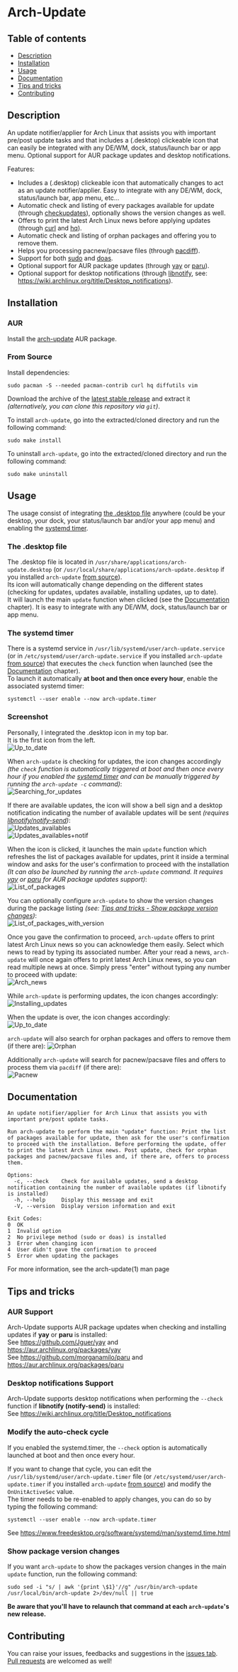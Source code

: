 # Arch-Update

## Table of contents
* [Description](#description)
* [Installation](#installation)
* [Usage](#usage)
* [Documentation](#documentation)
* [Tips and tricks](#tips-and-tricks)
* [Contributing](#contributing)

## Description

An update notifier/applier for Arch Linux that assists you with important pre/post update tasks and that includes a (.desktop) clickeable icon that can easily be integrated with any DE/WM, dock, status/launch bar or app menu. Optional support for AUR package updates and desktop notifications.  
  
Features:
- Includes a (.desktop) clickeable icon that automatically changes to act as an update notifier/applier. Easy to integrate with any DE/WM, dock, status/launch bar, app menu, etc...
- Automatic check and listing of every packages available for update (through [checkupdates](https://archlinux.org/packages/community/x86_64/pacman-contrib/ "pacman-contrib package")), optionally shows the version changes as well.
- Offers to print the latest Arch Linux news before applying updates (through [curl](https://archlinux.org/packages/core/x86_64/curl/ "curl package") and [hq](https://archlinux.org/packages/community/x86_64/hq/ "hq package")).
- Automatic check and listing of orphan packages and offering you to remove them.
- Helps you processing pacnew/pacsave files (through [pacdiff](https://archlinux.org/packages/community/x86_64/pacman-contrib/ "pacman-contrib package")).
- Support for both [sudo](https://archlinux.org/packages/core/x86_64/sudo/ "sudo package") and [doas](https://archlinux.org/packages/community/x86_64/opendoas/ "opendoas package").
- Optional support for AUR package updates (through [yay](https://aur.archlinux.org/packages/yay "yay AUR package") or [paru](https://aur.archlinux.org/packages/paru "paru AUR package")).
- Optional support for desktop notifications (through [libnotify](https://archlinux.org/packages/extra/x86_64/libnotify/ "libnotify package"), see: https://wiki.archlinux.org/title/Desktop_notifications).

## Installation

### AUR

Install the [arch-update](https://aur.archlinux.org/packages/arch-update "arch-update AUR package") AUR package.

### From Source

Install dependencies:  
```
sudo pacman -S --needed pacman-contrib curl hq diffutils vim
```
  
Download the archive of the [latest stable release](https://github.com/Antiz96/arch-update/releases/latest) and extract it *(alternatively, you can clone this repository via `git`)*.  
  
To install `arch-update`, go into the extracted/cloned directory and run the following command:
```
sudo make install
```
   
To uninstall `arch-update`, go into the extracted/cloned directory and run the following command:  
```
sudo make uninstall
```

## Usage

The usage consist of integrating [the .desktop file](#the-desktop-file) anywhere (could be your desktop, your dock, your status/launch bar and/or your app menu) and enabling the [systemd timer](#the-systemd-timer).

### The .desktop file

The .desktop file is located in `/usr/share/applications/arch-update.desktop` (or `/usr/local/share/applications/arch-update.desktop` if you installed `arch-update` [from source](#from-source)).  
Its icon will automatically change depending on the different states (checking for updates, updates available, installing updates, up to date).  
It will launch the main `update` function when clicked (see the [Documentation](#documentation) chapter). It is easy to integrate with any DE/WM, dock, status/launch bar or app menu.  

### The systemd timer

There is a systemd service in `/usr/lib/systemd/user/arch-update.service` (or in `/etc/systemd/user/arch-update.service` if you installed `arch-update` [from source](#from-source)) that executes the `check` function when launched (see the [Documentation](#documentation) chapter).  
To launch it automatically **at boot and then once every hour**, enable the associated systemd timer:  
```
systemctl --user enable --now arch-update.timer
```

### Screenshot

Personally, I integrated the .desktop icon in my top bar.  
It is the first icon from the left.  
![Up_to_date](https://user-images.githubusercontent.com/53110319/204068077-40775c1c-06dd-4665-b837-08f0cefb3941.png)  
     
When `arch-update` is checking for updates, the icon changes accordingly *(the `check` function is automatically triggered at boot and then once every hour if you enabled the [systemd timer](#the-systemd-timer) and can be manually triggered by running the `arch-update -c` command)*:  
![Searching_for_updates](https://user-images.githubusercontent.com/53110319/204068136-25adb912-54f7-4d95-afd6-f08c5b73677d.png)  
   
If there are available updates, the icon will show a bell sign and a desktop notification indicating the number of available updates will be sent *(requires [libnotify/notify-send](https://archlinux.org/packages/extra/x86_64/libnotify/ "libnotify package"))*:  
![Updates_availables](https://user-images.githubusercontent.com/53110319/204068175-5ef1cb05-b72b-44b1-9f4b-0a801d363663.png)  
![Updates_availables+notif](https://user-images.githubusercontent.com/53110319/204068184-e2fddf44-ffd6-4b2a-80fe-75e8d20ecf7e.png)  
   
When the icon is clicked, it launches the main `update` function which refreshes the list of packages available for updates, print it inside a terminal window and asks for the user's confirmation to proceed with the installation *(It can also be launched by running the `arch-update` command. It requires [yay](https://aur.archlinux.org/packages/yay "yay") or [paru](https://aur.archlinux.org/packages/paru "paru") for AUR package updates support)*:  
![List_of_packages](https://user-images.githubusercontent.com/53110319/204068223-a31e7a21-8df7-4e51-ac4b-7df6c52c5d20.png)  
  
You can optionally configure `arch-update` to show the version changes during the package listing *(see: [Tips and tricks - Show package version changes](#show-package-version-changes))*:  
![List_of_packages_with_version](https://user-images.githubusercontent.com/53110319/204068369-2da6480f-7faa-4fa1-937c-6b168ca11795.png)  

Once you gave the confirmation to proceed, `arch-update` offers to print latest Arch Linux news so you can acknowledge them easily. Select which news to read by typing its associated number. After your read a news, `arch-update` will once again offers to print latest Arch Linux news, so you can read multiple news at once. Simply press "enter" without typing any number to proceed with update:  
![Arch_news](https://user-images.githubusercontent.com/53110319/204068653-de484935-344a-4956-b134-5b4b1771360e.png)  
   
While `arch-update` is performing updates, the icon changes accordingly:  
![Installing_updates](https://user-images.githubusercontent.com/53110319/204068693-1f71b07a-e273-46aa-a8c1-7d729617e466.png)  
  
When the update is over, the icon changes accordingly:  
![Up_to_date](https://user-images.githubusercontent.com/53110319/204068822-85f19af5-f817-49b9-9a25-96c5364e61fa.png)  
  
`arch-update` will also search for orphan packages and offers to remove them (if there are):
![Orphan](https://user-images.githubusercontent.com/53110319/217640788-c4d10023-185c-49a3-a3a9-b8beb893e09f.png)  
  
Additionally `arch-update` will search for pacnew/pacsave files and offers to process them via `pacdiff` (if there are):  
![Pacnew](https://user-images.githubusercontent.com/53110319/217660567-f00db345-55b9-424b-9436-77492d6c00b8.png)  

## Documentation

```
An update notifier/applier for Arch Linux that assists you with important pre/post update tasks.

Run arch-update to perform the main "update" function: Print the list of packages available for update, then ask for the user's confirmation to proceed with the installation. Before performing the update, offer to print the latest Arch Linux news. Post update, check for orphan packages and pacnew/pacsave files and, if there are, offers to process them.

Options:
  -c, --check    Check for available updates, send a desktop notification containing the number of available updates (if libnotify is installed)
  -h, --help     Display this message and exit
  -V, --version  Display version information and exit

Exit Codes:
0  OK
1  Invalid option
2  No privilege method (sudo or doas) is installed
3  Error when changing icon
4  User didn't gave the confirmation to proceed
5  Error when updating the packages
```
  
For more information, see the arch-update(1) man page

## Tips and tricks

### AUR Support

Arch-Update supports AUR package updates when checking and installing updates if **yay** or **paru** is installed:  
See https://github.com/Jguer/yay and https://aur.archlinux.org/packages/yay  
See https://github.com/morganamilo/paru and https://aur.archlinux.org/packages/paru  

### Desktop notifications Support  

Arch-Update supports desktop notifications when performing the `--check` function if **libnotify (notify-send)** is installed:  
See https://wiki.archlinux.org/title/Desktop_notifications

### Modify the auto-check cycle

If you enabled the systemd.timer, the `--check` option is automatically launched at boot and then once every hour.  
  
If you want to change that cycle, you can edit the `/usr/lib/systemd/user/arch-update.timer` file (or `/etc/systemd/user/arch-update.timer` if you installed `arch-update` [from source](#from-source)) and modify the `OnUnitActiveSec` value.  
The timer needs to be re-enabled to apply changes, you can do so by typing the following command:  
```
systemctl --user enable --now arch-update.timer
```
  
See https://www.freedesktop.org/software/systemd/man/systemd.time.html

### Show package version changes

If you want `arch-update` to show the packages version changes in the main `update` function, run the following command:  
```
sudo sed -i "s/ | awk '{print \$1}'//g" /usr/bin/arch-update /usr/local/bin/arch-update 2>/dev/null || true
```
  
**Be aware that you'll have to relaunch that command at each `arch-update`'s new release.**  

## Contributing

You can raise your issues, feedbacks and suggestions in the [issues tab](https://github.com/Antiz96/arch-update/issues).  
[Pull requests](https://github.com/Antiz96/arch-update/pulls) are welcomed as well!
